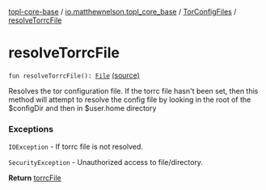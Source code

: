 [topl-core-base](../../index.md) / [io.matthewnelson.topl_core_base](../index.md) / [TorConfigFiles](index.md) / [resolveTorrcFile](./resolve-torrc-file.md)

# resolveTorrcFile

`fun resolveTorrcFile(): `[`File`](https://docs.oracle.com/javase/6/docs/api/java/io/File.html) [(source)](https://github.com/05nelsonm/TorOnionProxyLibrary-Android/blob/master/topl-core-base/src/main/java/io/matthewnelson/topl_core_base/TorConfigFiles.kt#L207)

Resolves the tor configuration file. If the torrc file hasn't been set, then
this method will attempt to resolve the config file by looking in the root of
the $configDir and then in $user.home directory

### Exceptions

`IOException` - If torrc file is not resolved.

`SecurityException` - Unauthorized access to file/directory.

**Return**
[torrcFile](torrc-file.md)

